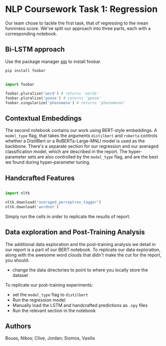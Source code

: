 # NLP Coursework Task 1: Regression
Our team chose to tackle the first task, that of regressing to the mean funniness score.
We've split our approach into three parts, each with a corresponding notebook.

## Bi-LSTM approach

Use the package manager [pip](https://pip.pypa.io/en/stable/) to install foobar.

```bash
pip install foobar
```

## 

```python
import foobar

foobar.pluralize('word') # returns 'words'
foobar.pluralize('goose') # returns 'geese'
foobar.singularize('phenomena') # returns 'phenomenon'
```

## Contextual Embeddings
The second notebook contains our work using BERT-style embeddings. A `model_type` flag, that takes the arguments `distilbert` and `roberta` controls whether a DistilBert or a RoBERTa-Large-MNLI model is used as the backbone. There's a separate section for our regression and our averaged classification model, which are described in the report. The hyper-parameter sets are also controlled by the `model_type` flag, and are the best we found during hyper-parameter tuning.

## Handcrafted Features

## 

```python
import nltk

nltk.download("averaged_perceptron_tagger")
nltk.download('wordnet')
```
Simply run the cells in order to replicate the results of report.


## Data exploration and Post-Training Analysis
The additional data exploration and the post-training analysis we detail in our report is a part of our BERT notebook. To replicate our data exploration, along with the awesome word clouds that didn't make the cut for the report, you should:
- change the data directories to point to where you locally store the dataset

To replicate our post-training experiments:
- set the `model_type` flag to `distilbert`
- Run the regression model
- Manually load the LSTM and handcrafted predictions as `.npy` files  
- Run the relevant section in the notebook
## Authors
Bouas, Nikos; Clive, Jordan; Siomos, Vasilis 
